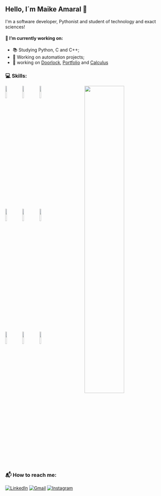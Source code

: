 ## Hello, I´m Maike Amaral :vulcan_salute:

I'm a software developer, Pythonist and student of technology and exact sciences! 

#### 🔭 I’m currently working on: 
  - 📚 Studying Python, C and C++;
  - 🚀 Working on automation projects;
  - 📝 working on [Doorlock](https://github.com/Mr-maike/DoorLock), [Portfolio](https://github.com/Mr-maike/portfolio) and [Calculus](https://github.com/Mr-maike/Calculus)

### :computer: Skills: 
<p>
  
  <img width="50%" align="right" src="https://github-readme-stats.vercel.app/api?username=Mr-maike&show_icons=true&hide_border=true" />
  
  <code><img width="10%" src="https://www.vectorlogo.zone/logos/python/python-ar21.svg"></code>
  <code><img width="10%" src="https://www.vectorlogo.zone/logos/pocoo_flask/pocoo_flask-ar21.svg"></code>
  <code><img width="10%" src="https://www.vectorlogo.zone/logos/opencv/opencv-ar21.svg"></code>
  <br />
  <code><img width="10%" src="https://www.vectorlogo.zone/logos/w3_html5/w3_html5-ar21.svg"></code>
  <code><img width="10%" src="https://www.vectorlogo.zone/logos/netlifyapp_watercss/netlifyapp_watercss-ar21.svg"></code>
  <code><img width="10%" src="https://www.vectorlogo.zone/logos/javascript/javascript-ar21.svg"></code>
  <br />
  <code><img width="10%" src="https://www.vectorlogo.zone/logos/mysql/mysql-ar21.svg"></code>
  <code><img width="10%" src="https://www.vectorlogo.zone/logos/git-scm/git-scm-ar21.svg"></code>
  <code><img width="10%" src="https://www.vectorlogo.zone/logos/visualstudio_code/visualstudio_code-ar21.svg"></code>
</p>
<br />

### 📬 How to reach me:

[![LinkedIn](https://img.shields.io/badge/linkedin-%230077B5.svg?style=for-the-badge&logo=linkedin&logoColor=white)](https://www.linkedin.com/in/maike-heris-do-amaral-belarmino-643483205/)
[![Gmail](https://img.shields.io/badge/Gmail-D14836?style=for-the-badge&logo=gmail&logoColor=white)](mailto:maike.h.belarmino@gmail.com)
[![Instagram](https://img.shields.io/badge/Instagram-E4405F?style=for-the-badge&logo=instagram&logoColor=white)](https://www.instagram.com/mr__maike__/)

<!--
**Mr-maike/Mr-maike** is a ✨ _special_ ✨ repository because its `README.md` (this file) appears on your GitHub profile.

Here are some ideas to get you started:

- 🔭 I’m currently working on ...
- 🌱 I’m currently learning ...
- 👯 I’m looking to collaborate on ...
- 🤔 I’m looking for help with ...
- 💬 Ask me about ...
- 📫 How to reach me: ...
- 😄 Pronouns: ...
- ⚡ Fun fact: ...
- 
-->
